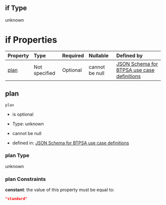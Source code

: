 ## if Type

unknown

# if Properties

| Property      | Type          | Required | Nullable       | Defined by                                                                                                                                                                                                                                  |
| :------------ | :------------ | :------- | :------------- | :------------------------------------------------------------------------------------------------------------------------------------------------------------------------------------------------------------------------------------------ |
| [plan](#plan) | Not specified | Optional | cannot be null | [JSON Schema for BTPSA use case definitions](btpsa-usecase-properties-services-items-allof-2-then-allof-53-then-allof-0-if-properties-plan.md "undefined#/properties/services/items/allOf/2/then/allOf/53/then/allOf/0/if/properties/plan") |

## plan



`plan`

*   is optional

*   Type: unknown

*   cannot be null

*   defined in: [JSON Schema for BTPSA use case definitions](btpsa-usecase-properties-services-items-allof-2-then-allof-53-then-allof-0-if-properties-plan.md "undefined#/properties/services/items/allOf/2/then/allOf/53/then/allOf/0/if/properties/plan")

### plan Type

unknown

### plan Constraints

**constant**: the value of this property must be equal to:

```json
"standard"
```
